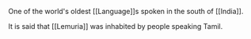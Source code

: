 One of the world's oldest [[Language]]s spoken in the south of [[India]].

It is said that [[Lemuria]] was inhabited by people speaking Tamil.